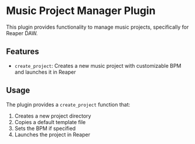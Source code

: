 # Music Project Manager Plugin

This plugin provides functionality to manage music projects, specifically for Reaper DAW.

## Features

- `create_project`: Creates a new music project with customizable BPM and launches it in Reaper

## Usage

The plugin provides a `create_project` function that:
1. Creates a new project directory
2. Copies a default template file
3. Sets the BPM if specified
4. Launches the project in Reaper